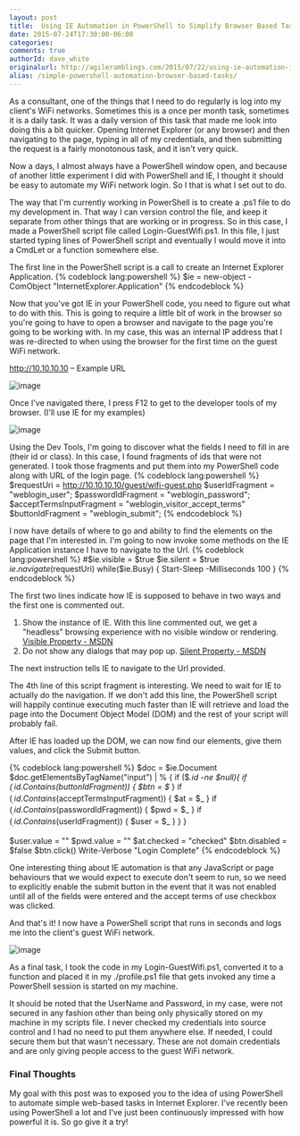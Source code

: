 ```yaml
---
layout: post
title:  Using IE Automation in PowerShell to Simplify Browser Based Tasks
date: 2015-07-24T17:30:00-06:00
categories:
comments: true
authorId: dave_white
originalurl: http://agileramblings.com/2015/07/22/using-ie-automation-in-powershell-to-simplify-tasks/
alias: /simple-powershell-automation-browser-based-tasks/
---
```


As a consultant, one of the things that I need to do regularly is log into my client's WiFi networks. Sometimes this is a once per month task, sometimes it is a daily task. It was a daily version of this task that made me look into doing this a bit quicker. Opening Internet Explorer (or any browser) and then navigating to the page, typing in all of my credentials, and then submitting the request is a fairly monotonous task, and it isn't very quick.

Now a days, I almost always have a PowerShell window open, and because of another little experiment I did with PowerShell and IE, I thought it should be easy to automate my WiFi network login. So I that is what I set out to do.

The way that I'm currently working in PowerShell is to create a .ps1 file to do my development in. That way I can version control the file, and keep it separate from other things that are working or in progress. So in this case, I made a PowerShell script file called Login-GuestWifi.ps1. In this file, I just started typing lines of PowerShell script and eventually I would move it into a CmdLet or a function somewhere else.

The first line in the PowerShell script is a call to create an Internet Explorer Application.
{% codeblock lang:powershell %}
$ie = new-object -ComObject "InternetExplorer.Application"
{% endcodeblock %}

Now that you've got IE in your PowerShell code, you need to figure out what to do with this. This is going to require a little bit of work in the browser so you're going to have to open a browser and navigate to the page you're going to be working with. In my case, this was an internal IP address that I was re-directed to when using the browser for the first time on the guest WiFi network.

http://10.10.10.10 – Example URL

![image][1]

Once I've navigated there, I press F12 to get to the developer tools of my browser. (I'll use IE for my examples)

![image][2]

Using the Dev Tools, I'm going to discover what the fields I need to fill in are (their id or class). In this case, I found fragments of ids that were not generated. I took those fragments and put them into my PowerShell code along with URL of the login page.
{% codeblock lang:powershell %}
$requestUri = http://10.10.10.10/guest/wifi-guest.php
$userIdFragment = "weblogin_user";
$passwordIdFragment = "weblogin_password";
$acceptTermsInputFragment = "weblogin_visitor_accept_terms"
$buttonIdFragment = "weblogin_submit";
{% endcodeblock %}

I now have details of where to go and ability to find the elements on the page that I'm interested in. I'm going to now invoke some methods on the IE Application instance I have to navigate to the Url.
{% codeblock lang:powershell %}
#$ie.visible = $true
$ie.silent = $true
$ie.navigate($requestUri)
while($ie.Busy) { Start-Sleep -Milliseconds 100 }
{% endcodeblock %}

The first two lines indicate how IE is supposed to behave in two ways and the first one is commented out.

1. Show the instance of IE. With this line commented out, we get a "headless" browsing experience with no visible window or rendering.  [Visible Property - MSDN][3]
2. Do not show any dialogs that may pop up. [Silent Property - MSDN][5]

The next instruction tells IE to navigate to the Url provided.

The 4th line of this script fragment is interesting. We need to wait for IE to actually do the navigation. If we don't add this line, the PowerShell script will happily continue executing much faster than IE will retrieve and load the page into the Document Object Model (DOM) and the rest of your script will probably fail.

After IE has loaded up the DOM, we can now find our elements, give them values, and click the Submit button.

{% codeblock lang:powershell %}
$doc = $ie.Document
$doc.getElementsByTagName("input") | % {
    if ($_.id -ne $null){
        if ($_.id.Contains($buttonIdFragment)) { $btn = $_ }
        if ($_.id.Contains($acceptTermsInputFragment)) { $at = $_ }
        if ($_.id.Contains($passwordIdFragment)) { $pwd = $_ }
        if ($_.id.Contains($userIdFragment)) { $user = $_ }
    }
}

$user.value = "<user name="" here="">"
$pwd.value = "<password here="">"
$at.checked = "checked"
$btn.disabled = $false
$btn.click()
Write-Verbose "Login Complete"
{% endcodeblock %}

One interesting thing about IE automation is that any JavaScript or page behaviours that we would expect to execute don't seem to run, so we need to explicitly enable the submit button in the event that it was not enabled until all of the fields were entered and the accept terms of use checkbox was clicked.

And that's it! I now have a PowerShell script that runs in seconds and logs me into the client's guest WiFi network.

![image][4]

As a final task, I took the code in my Login-GuestWifi.ps1, converted it to a function and placed it in my ./profile.ps1 file that gets invoked any time a PowerShell session is started on my machine.

It should be noted that the UserName and Password, in my case, were not secured in any fashion other than being only physically stored on my machine in my scripts file. I never checked my credentials into source control and I had no need to put them anywhere else. If needed, I could secure them but that wasn't necessary. These are not domain credentials and are only giving people access to the guest WiFi network.

### Final Thoughts

My goal with this post was to exposed you to the idea of using PowerShell to automate simple web-based tasks in Internet Explorer. I've recently been using PowerShell a lot and I've just been continuously impressed with how powerful it is. So go give it a try!

[1]: http://agileramblings.files.wordpress.com/2015/07/image_thumb.png?w=244&amp;h=186 "image"
[2]: http://agileramblings.files.wordpress.com/2015/07/image_thumb1.png?w=244&amp;h=219 "image"
[3]: https://msdn.microsoft.com/en-us/library/aa752082%28v=vs.85%29.aspx "https://msdn.microsoft.com/en-us/library/aa752082%28v=vs.85%29.aspx"
[4]: http://agileramblings.files.wordpress.com/2015/07/image_thumb2.png?w=244&amp;h=80 "image"
[5]: https://msdn.microsoft.com/en-us/library/aa752074(v=vs.85).aspx "https://msdn.microsoft.com/en-us/library/aa752074(v=vs.85).aspx"